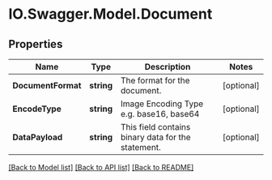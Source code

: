 # IO.Swagger.Model.Document
## Properties

Name | Type | Description | Notes
------------ | ------------- | ------------- | -------------
**DocumentFormat** | **string** | The format for the document. | [optional] 
**EncodeType** | **string** | Image Encoding Type e.g. base16, base64 | [optional] 
**DataPayload** | **string** | This field contains binary data for the statement. | [optional] 

[[Back to Model list]](../README.md#documentation-for-models) [[Back to API list]](../README.md#documentation-for-api-endpoints) [[Back to README]](../README.md)

